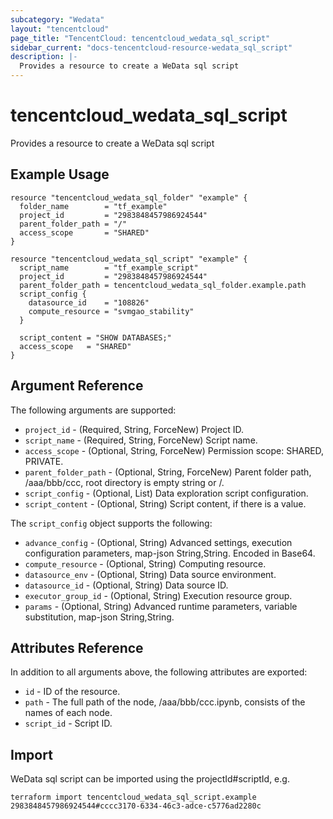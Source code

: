 ```yaml
---
subcategory: "Wedata"
layout: "tencentcloud"
page_title: "TencentCloud: tencentcloud_wedata_sql_script"
sidebar_current: "docs-tencentcloud-resource-wedata_sql_script"
description: |-
  Provides a resource to create a WeData sql script
---
```


# tencentcloud_wedata_sql_script

Provides a resource to create a WeData sql script

## Example Usage

```hcl
resource "tencentcloud_wedata_sql_folder" "example" {
  folder_name        = "tf_example"
  project_id         = "2983848457986924544"
  parent_folder_path = "/"
  access_scope       = "SHARED"
}

resource "tencentcloud_wedata_sql_script" "example" {
  script_name        = "tf_example_script"
  project_id         = "2983848457986924544"
  parent_folder_path = tencentcloud_wedata_sql_folder.example.path
  script_config {
    datasource_id    = "108826"
    compute_resource = "svmgao_stability"
  }

  script_content = "SHOW DATABASES;"
  access_scope   = "SHARED"
}
```

## Argument Reference

The following arguments are supported:

* `project_id` - (Required, String, ForceNew) Project ID.
* `script_name` - (Required, String, ForceNew) Script name.
* `access_scope` - (Optional, String, ForceNew) Permission scope: SHARED, PRIVATE.
* `parent_folder_path` - (Optional, String, ForceNew) Parent folder path, /aaa/bbb/ccc, root directory is empty string or /.
* `script_config` - (Optional, List) Data exploration script configuration.
* `script_content` - (Optional, String) Script content, if there is a value.

The `script_config` object supports the following:

* `advance_config` - (Optional, String) Advanced settings, execution configuration parameters, map-json String,String. Encoded in Base64.
* `compute_resource` - (Optional, String) Computing resource.
* `datasource_env` - (Optional, String) Data source environment.
* `datasource_id` - (Optional, String) Data source ID.
* `executor_group_id` - (Optional, String) Execution resource group.
* `params` - (Optional, String) Advanced runtime parameters, variable substitution, map-json String,String.

## Attributes Reference

In addition to all arguments above, the following attributes are exported:

* `id` - ID of the resource.
* `path` - The full path of the node, /aaa/bbb/ccc.ipynb, consists of the names of each node.
* `script_id` - Script ID.



## Import

WeData sql script can be imported using the projectId#scriptId, e.g.

```
terraform import tencentcloud_wedata_sql_script.example 2983848457986924544#cccc3170-6334-46c3-adce-c5776ad2280c
```

